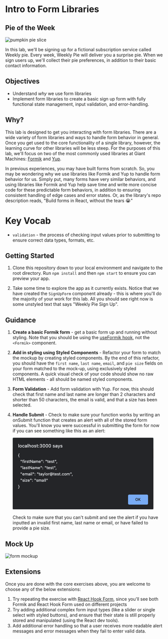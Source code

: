 # Intro to Form Libraries

## Pie of the Week

![pumpkin pie slice](https://dinnerthendessert.com/wp-content/uploads/2019/01/Blueberry-Pie-2.jpg)

In this lab, we'll be signing up for a fictional subscription service called Weekly pie. Every week, Weekly Pie will deliver you a surprise pie. When we sign users up, we'll collect their pie preferences, in addition to their basic contact information.

## Objectives

- Understand _why_ we use form libraries
- Implement form libraries to create a basic sign up form with fully functional state management, input validation, and error-handling.

## Why?

This lab is designed to get you interacting with form libraries. There are a wide variety of form libraries and ways to handle form behavior in general. Once you get used to the core functionality of a single library, however, the learning curve for other libraries will be less steep. For the purposes of this lab, we'll focus on two of the most commonly used libraries at Giant Machines: [Formik](https://formik.org/) and [Yup](https://www.npmjs.com/package/yup).

In previous experiences, you may have built forms from scratch. So, you may be wondering why we use libraries like Formik and Yup to handle form behavior for us. Simply put, many forms have very similar behaviors, and using libraries like Formik and Yup help save time and write more concise code for these predictable form behaviors, in addition to ensuring consistent handling of edge cases and error states. Or, as the library's repo description reads, "Build forms in React, without the tears 😭"

# Key Vocab

- `validation` - the process of checking input values prior to submitting to ensure correct data types, formats, etc.

## Getting Started

1. Clone this repository down to your local environment and navigate to the root directory. Run `npm install` and then `npm start` to ensure you can preview your app.

1. Take some time to explore the app as it currently exists. Notice that we have created the `SignUpForm` component already - this is where you'll do the majority of your work for this lab. All you should see right now is some unstyled text that says "Weekly Pie Sign Up".

## Guidance

1. **Create a basic Formik form** - get a basic form up and running without styling. Note that you should be using the [useFormik hook](https://formik.org/docs/api/useFormik), not the `<Formik>` component.  
1. **Add in styling using Styled Components** - Refactor your form to match the mockup by creating styled components. By the end of this refactor, you should have the `first name`, `last name`, `email`, and `pie size` fields on your form matched to the mock-up, using exclusively styled components. A quick visual check of your code should show no raw HTML elements - all should be named styled components.
1. **Form Validation** - Add form validation with Yup. For now, this should check that first name and last name are longer than 2 characters and shorter than 50 characters, the email is valid, and that a size has been selected.
1. **Handle Submit** - Check to make sure your function works by writing an onSubmit function that creates an alert with all of the stored form values. You'll know you were successful in submitting the form for now if you can see something like this as an alert:

    ![image of alert indicating successful submission](submission_success.png)

    Check to make sure that you can't submit and see the alert if you have inputted an invalid first name, last name or email, or have failed to provide a pie size.

## Mock Up

![form mockup](mockup.png)

## Extensions

Once you are done with the core exercises above, you are welcome to choose any of the below extensions:

1. Try repeating the exercise with [React Hook Form](https://react-hook-form.com/), since you'll see both Formik and React Hook Form used on different projects
1. Try adding additional complex form input types (like a slider or single select with styled buttons), and ensure that their state is still properly stored and manipulated (using the React dev tools).
1. Add additional error handling so that a user receives more readable alert messages and error messages when they fail to enter valid data.
